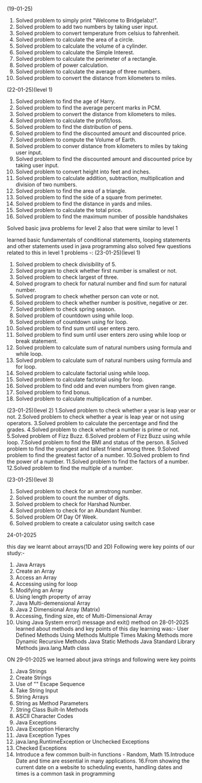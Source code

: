 (19-01-25)
1. Solved problem to simply print "Welcome to Bridgelabz!".
2. Solved problem to add two numbers by taking user input.
3. Solved problem to convert temperature from celsius to fahrenheit.
4. Solved problem to calculate the area of a circle.
5. Solved problem to calculate the volume of a cylinder.
6. Solved problem to calculate the Simple Interest.
7. Solved problem to calculate the perimeter of a rectangle.
8. Solved problem of power calculation.
9. Solved problem to calculate the average of three numbers.
10. Solved problem to convert the distance from kilometers to miles.

(22-01-25)(level 1)
1. Solved problem to find the age of Harry.
2. Solved problem to find the average percent marks in PCM.
3. Solved problem to convert the distance from kilometers to miles.
4. Solved problem to calculate the profit/loss.
5. Solved problem to find the distribution of pens.
6. Solved problem to find the discounted amount and discounted price.
7. Solved problem to compute the Volume of Earth.
8. Solved problem to conver distance from kilometers to miles by taking user input.
9. Solved problem to find the discounted amount and discounted price by taking user input.
10. Solved problem to convert height into feet and inches.
11. Solved problem to calculate addition, subtraction, multiplication and division of two numbers.
12. Solved problem to find the area of a triangle.
13. Solved problem to find the side of a square from perimeter.
14. Solved problem to find the distance in yards and miles.
15. Solved problem to calculate the total price.
16. Solved problem to find the maximum number of possible handshakes

Solved basic java problems for level 2 also that were similar to level 1

learned basic fundamentals of conditional statements, looping statements and other statements used in java programming
 also solved few questions related to this in level 1 problems -:
(23-01-25)(level 1)
1. Solved problem to check divisibility of 5.
2. Solved program to check whether first number is smallest or not.
3. Solved problem to check largest of three.
4. Solved program to check for natural number and find sum for natural number.
5. Solved program to check whether person can vote or not.
6. Solved problem to check whether number is positive, negative or zer.
7. Solved problem to check spring season.
8. Solved problem of countdown using while loop.
9. Solved problem of countdown using for loop.
10. Solved problem to find sum until user enters zero.
11. Solved problem to find sum until user enters zero using while loop or break statement.
12. Solved problem to calculate sum of natural numbers using formula and while loop.
13. Solved problem to calculate sum of natural numbers using formula and for loop.
14. Solved problem to calculate factorial using while loop.
15. Solved problem to calculate factorial using for loop.
16. Solved problem to find odd and even numbers from given range.
17. Solved problem to find bonus.
18. Solved problem to calculate multiplication of a number.

(23-01-25)(level 2)
1.Solved problem to check whether a year is leap year or not.
2.Solved problem to check whether a year is leap year or not using operators.
3.Solved problem to calculate the percentage and find the grades.
4.Solved problem to check whether a number is prime or not.
5.Solved problem of Fizz Buzz.
6.Solved problem of Fizz Buzz using while loop.
7.Solved problem to find the BMI and status of the person.
8.Solved problem to find the youngest and tallest friend among three.
9.Solved problem to find the greatest factor of a number.
10.Solved problem to find the power of a number.
11.Solved problem to find the factors of a number.
12.Solved problem to find the multiple of a number.

(23-01-25)(level 3)
1. Solved problem to check for an armstrong number.
2. Solved problem to count the number of digits.
3. Solved problem to check for Harshad Number.
4. Solved problem to check for an Abundant Number.
5. Solved problem Of Day Of Week.
6. Solved problem to create a calculator using switch case

24-01-2025

this day we learnt about arrays(1D and 2D)
Following were key points of our study:-
1. Java Arrays
2. Create an Array
3. Access an Array
4. Accessing using for loop
5. Modifying an Array
6. Using length property of array
7. Java Multi-demensional Array
8. Java 2 Dimensional Array (Matrix)
9. Accessing, finding size, etc of Multi-Dimensional Array
10. Using Java System error() message and exit() method
on 28-01-2025 learned about methods and key points of this day learning was:-
User Defined Methods
Using Methods Multiple Times
Making Methods more Dynamic
Recursive Methods 
Java Static Methods
Java Standard Library Methods
java.lang.Math class

ON 29-01-2025 we learned about java strings and following were key points
1. Java Strings
2. Create Strings
3. Use of "\" Escape Sequence
4. Take String Input
5. String Arrays
6. String as Method Parameters
7. String Class Built-In Methods
8. ASCII Character Codes
9. Java Exceptions
10. Java Exception Hierarchy
11. Java Exception Types
12. java.lang.RuntimeException or Unchecked Exceptions
13. Checked Exceptions
14. Introduce a few common built-in functions - Random, Math
15.Introduce Date and time are essential in many applications. 
16.From showing the current date on a website to scheduling events, handling dates and times is a common task in programming